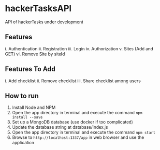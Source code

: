 # hackerTasksAPI
API of hackerTasks under development

## Features
i. Authentication
ii. Registration
iii. Login
iv. Authorization
v. Sites (Add and GET)
vi. Remove Site by siteId

## Features To Add

i. Add checklist
ii. Remove checklist
iii. Share checklist among users


## How to run
1. Install Node and NPM
1. Open the app directory in terminal and execute the command `npm install --save`
1. Set up a MongoDB database (use docker if too complicated)
1. Update the database string at database/index.js
1. Open the app directory in terminal and execute the command `npm start`
1. Browse to `http://localhost:1337/app` in web browser and use the application
